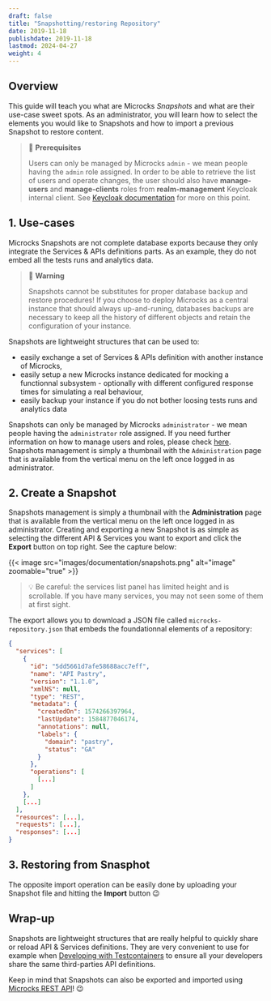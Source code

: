 ```yaml
---
draft: false
title: "Snapshotting/restoring Repository"
date: 2019-11-18
publishdate: 2019-11-18
lastmod: 2024-04-27
weight: 4
---
```


## Overview 

This guide will teach you what are Microcks *Snapshots* and what are their use-case sweet spots. As an administrator, you will learn  how to select the elements you would like to Snapshots and how to import a previous Snapshot to restore content.

> 🚨 **Prerequisites**
>
> Users can only be managed by Microcks `admin` - we mean people having the `admin` role assigned. In order to be able to retrieve the list of users and operate changes, the user should also have **manage-users** and **manage-clients** roles from **realm-management** Keycloak internal client. See [Keycloak documentation](https://www.keycloak.org/docs/latest/server_admin/index.html#_per_realm_admin_permissions) for more on this point.

## 1. Use-cases

Microcks Snapshots are not complete database exports because they only integrate the Services & APIs definitions parts. As an example, they do not embed all the tests runs and analytics data.

> 🚨 **Warning**
>
> Snapshots cannot be substitutes for proper database backup and restore procedures! If you choose to deploy Microcks as a central instance that should always up-and-runing, databases backups are necessary to keep all the history of different objects and retain the configuration of your instance.

Snapshots are lightweight structures that can be used to:
* easily exchange a set of Services & APIs definition with another instance of Microcks,
* easily setup a new Microcks instance dedicated for mocking a functionnal subsystem - optionally with different configured response times for simulating a real behaviour,
* easily backup your instance if you do not bother loosing tests runs and analytics data

Snapshots can only be managed by Microcks `administrator` - we mean people having the `administrator` role assigned. If you need further information on how to manage users and roles, please check [here](/documentation/guides/administration/users). Snapshots management is simply a thumbnail with the `Administration` page that is available from the vertical menu on the left once logged in as administrator.

## 2. Create a Snapshot

Snapshots management is simply a thumbnail with the **Administration** page that is available from the vertical menu on the left once logged in as administrator. 
Creating and exporting a new Snapshot is as simple as selecting the different API & Services you want to export and click the **Export** button on top right. See the capture below: 

{{< image src="images/documentation/snapshots.png" alt="image" zoomable="true" >}}

> 💡 Be careful: the services list panel has limited height and is scrollable. If you have many services, you may not seen some of them at first sight.

The export allows you to download a JSON file called `microcks-repository.json` that embeds the foundationnal elements of a repository:

```json
{
  "services": [
    {
      "id": "5dd5661d7afe58688acc7eff",
      "name": "API Pastry",
      "version": "1.1.0",
      "xmlNS": null,
      "type": "REST",
      "metadata": {
        "createdOn": 1574266397964,
        "lastUpdate": 1584877046174,
        "annotations": null,
        "labels": {
          "domain": "pastry",
          "status": "GA"
        }
      },
      "operations": [
        [...]
      ]
    },
    [...]
  ],
  "resources": [...],
  "requests": [...],
  "responses": [...]
}
```

## 3. Restoring from Snasphot

The opposite import operation can be easily done by uploading your Snapshot file and hitting the **Import** button 😉

## Wrap-up

Snapshots are lightweight structures that are really helpful to quickly share or reload API & Services definitions.
They are very convenient to use for example when [Developing with Testcontainers](/documentation/guides/usage/developing-testcontainers) to ensure all your developers share the
same third-parties API definitions.

Keep in mind that Snapshots can also be exported and imported using [Microcks REST API](/documentation/references/apis/open-api)! 😉
